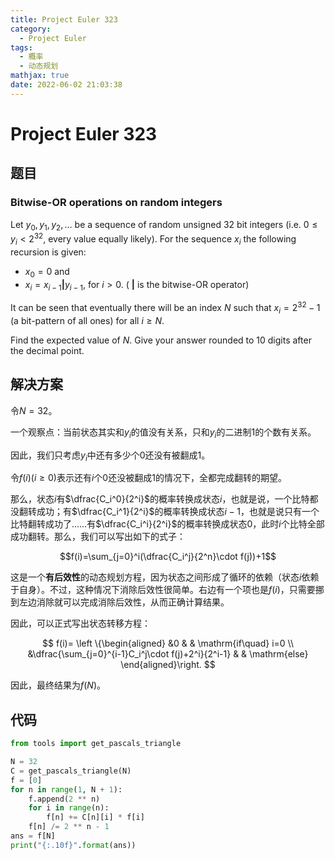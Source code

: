 ```yaml
---
title: Project Euler 323
category:
  - Project Euler
tags:
  - 概率
  - 动态规划
mathjax: true
date: 2022-06-02 21:03:38
---
```


<escape><!-- more --></escape>

# Project Euler 323

## 题目

### Bitwise-OR operations on random integers

Let $y_0, y_1, y_2,\dots$ be a sequence of random unsigned $32$ bit integers (i.e. $0 \le y_i < 2^{32}$, every value equally likely).
For the sequence $x_i$ the following recursion is given:

- $x_0 = 0$ and
- $x_i = x_{i-1} \mathbf{|} y_{i-1}$, for $i > 0$. ( $\mathbf{|}$ is the bitwise-OR operator)

It can be seen that eventually there will be an index $N$ such that
$x_i = 2^{32} -1$ (a bit-pattern of all ones) for all $i \ge N$.

Find the expected value of $N$. Give your answer rounded to $10$ digits after the decimal point.

## 解决方案

令$N=32$。

一个观察点：当前状态其实和$y_i$的值没有关系，只和$y_i$的二进制$1$的个数有关系。

因此，我们只考虑$y_i$中还有多少个$0$还没有被翻成$1$。

令$f(i)(i\ge 0)$表示还有$i$个$0$还没被翻成$1$的情况下，全都完成翻转的期望。

那么，状态$i$有$\dfrac{C_i^0}{2^i}$的概率转换成状态$i$，也就是说，一个比特都没翻转成功；有$\dfrac{C_i^1}{2^i}$的概率转换成状态$i-1$，也就是说只有一个比特翻转成功了……有$\dfrac{C_i^i}{2^i}$的概率转换成状态$0$，此时$i$个比特全部成功翻转。那么，我们可以写出如下的式子：

$$f(i)=\sum_{j=0}^i(\dfrac{C_i^j}{2^n}\cdot f(j))+1$$

这是一个**有后效性**的动态规划方程，因为状态之间形成了循环的依赖（状态$i$依赖于自身）。不过，这种情况下消除后效性很简单。右边有一个项也是$f(i)$，只需要挪到左边消除就可以完成消除后效性，从而正确计算结果。

因此，可以正式写出状态转移方程：

$$
f(i)=
\left \{\begin{aligned}
  &0  & & \mathrm{if\quad} i=0 \\
  &\dfrac{\sum_{j=0}^{i-1}C_i^j\cdot f(j)+2^i}{2^i-1} & & \mathrm{else}
\end{aligned}\right.
$$

因此，最终结果为$f(N)$。

## 代码

```py
from tools import get_pascals_triangle

N = 32
C = get_pascals_triangle(N)
f = [0]
for n in range(1, N + 1):
    f.append(2 ** n)
    for i in range(n):
        f[n] += C[n][i] * f[i]
    f[n] /= 2 ** n - 1
ans = f[N]
print("{:.10f}".format(ans))
```
